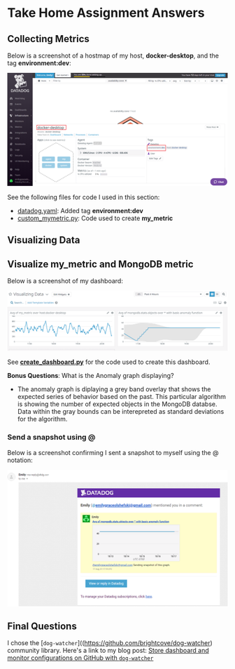 # Take Home Assignment Answers

## Collecting Metrics

Below is a screenshot of a hostmap of my host, **docker-desktop**, and the tag **environment:dev**:

![hostmap with tag](media/collecting-metrics/hostname-with-tag.png)

See the following files for code I used in this section:

- [datadog.yaml](datadog.yaml): Added tag **environment:dev**
- [custom_mymetric.py](custom_mymetric.py): Code used to create **my_metric**

## Visualizing Data

## Visualize my_metric and MongoDB metric

Below is a screenshot of my dashboard:

![visualizing data dashboard](media/visualizing-data/visualizing-data-dashboard.png)

See [**create_dashboard.py**](create_dashboard.py) for the code used to create this dashboard. 

**Bonus Questions**: What is the Anomaly graph displaying?

- The anomaly graph is diplaying a grey band overlay that shows the expected series of behavior based on the past. This particular algorithm is showing the number of expected objects in the MongoDB databse. Data within the gray bounds can be interepreted as standard deviations for the algorithm.

### Send a snapshot using @

Below is a screenshot confirming I sent a snapshot to myself using the @ notation:

![confirm snapshot email](media/visualizing-data/confirm-snapshot-email.png)

## Final Questions

I chose the [`dog-watcher`]((https://github.com/brightcove/dog-watcher) community library.
Here's a link to my blog post: [Store dashboard and monitor configurations on GitHub with `dog-watcher`](dog-watcher-blog-post.md)